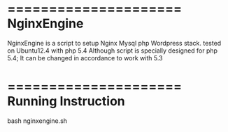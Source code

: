 =====================
NginxEngine
=====================

NginxEngine is a script to setup Nginx Mysql php Wordpress stack.
tested on Ubuntu12.4 with php 5.4
Although script is specially designed for php 5.4; It can be changed in accordance to work with 5.3 

=====================
Running Instruction
=====================
bash nginxengine.sh
